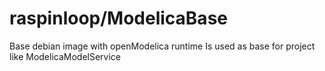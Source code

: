 # raspinloop/ModelicaBase
Base debian image with openModelica runtime
Is used as base for project like ModelicaModelService 